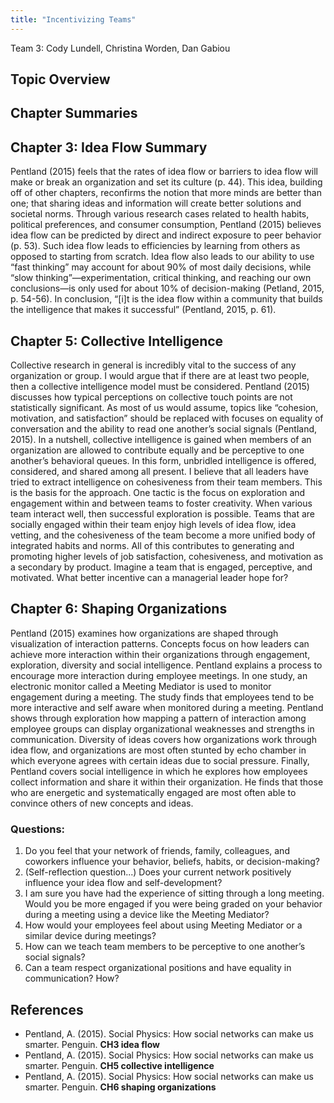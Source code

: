 ```yaml
---
title: "Incentivizing Teams"
---
```


Team 3: Cody Lundell, Christina Worden, Dan Gabiou

## Topic Overview



## Chapter Summaries

## Chapter 3: Idea Flow Summary

Pentland (2015) feels that the rates of idea flow or barriers to idea flow will make or break an organization and set its culture (p. 44). This idea, building off of other chapters, reconfirms the notion that more minds are better than one; that sharing ideas and information will create better solutions and societal norms. Through various research cases related to health habits, political preferences, and consumer consumption, Pentland (2015) believes idea flow can be predicted by direct and indirect exposure to peer behavior (p. 53). Such idea flow leads to efficiencies by learning from others as opposed to starting from scratch. Idea flow also leads to our ability to use “fast thinking” may account for about 90% of most daily decisions, while “slow thinking”—experimentation, critical thinking, and reaching our own conclusions—is only used for about 10% of decision-making (Petland, 2015, p. 54-56). In conclusion, “[i]t is the idea flow within a community that builds the intelligence that makes it successful” (Pentland, 2015, p. 61).

## Chapter 5: Collective Intelligence

Collective research in general is incredibly vital to the success of any organization or group.  I would argue that if there are at least two people, then a collective intelligence model must be considered.  Pentland (2015) discusses how typical perceptions on collective touch points are not statistically significant.  As most of us would assume, topics like “cohesion, motivation, and satisfaction” should be replaced with focuses on equality of conversation and the ability to read one another’s social signals (Pentland, 2015).  In a nutshell, collective intelligence is gained when members of an organization are allowed to contribute equally and be perceptive to one another’s behavioral queues.  In this form, unbridled intelligence is offered, considered, and shared among all present.  I believe that all leaders have tried to extract intelligence on cohesiveness from their team members.  This is the basis for the approach.  One tactic is the focus on exploration and engagement within and between teams to foster creativity.  When various team interact well, then successful exploration is possible.  Teams that are socially engaged within their team enjoy high levels of idea flow, idea vetting, and the cohesiveness of the team become a more unified body of integrated habits and norms.  All of this contributes to generating and promoting higher levels of job satisfaction, cohesiveness, and motivation as a secondary by product.  Imagine a team that is engaged, perceptive, and motivated.  What better incentive can a managerial leader hope for?


## Chapter 6: Shaping Organizations

Pentland (2015) examines how organizations are shaped through visualization of interaction patterns. Concepts focus on how
leaders can achieve more interaction within their organizations through engagement, exploration, diversity and social
intelligence. Pentland explains a process to encourage more interaction during employee meetings. In one study, an electronic
monitor called a Meeting Mediator is used to monitor engagement during a meeting. The study finds that employees tend to be
more interactive and self aware when monitored during a meeting. Pentland shows through exploration how mapping a pattern of
interaction among employee groups can display organizational weaknesses and strengths in communication.  Diversity of ideas
covers how organizations work through idea flow, and organizations are most often stunted by echo chamber in which everyone
agrees with certain ideas due to social pressure. Finally, Pentland covers social intelligence in which he explores how
employees collect information and share it within their organization. He finds that those who are energetic and systematically
engaged are most often able to convince others of new concepts and ideas. 

### Questions: 
1. Do you feel that your network of friends, family, colleagues, and coworkers influence your behavior, beliefs, habits, or
decision-making? 
2. (Self-reflection question...) Does your current network positively influence your idea flow and self-development?
3. I am sure you have had the experience of sitting through a long meeting. Would you be more engaged if you were being graded
on your behavior during a meeting using a device like the Meeting Mediator? 
4. How would your employees feel about using Meeting Mediator or a similar device during meetings? 
5. How can we teach team members to be perceptive to one another’s social signals?
6. Can a team respect organizational positions and have equality in communication? How?

## References

*	Pentland, A. (2015). Social Physics: How social networks can make us smarter. Penguin. **CH3 idea flow**  
*	Pentland, A. (2015). Social Physics: How social networks can make us smarter. Penguin. **CH5 collective intelligence**  
*	Pentland, A. (2015). Social Physics: How social networks can make us smarter. Penguin. **CH6 shaping organizations**  
